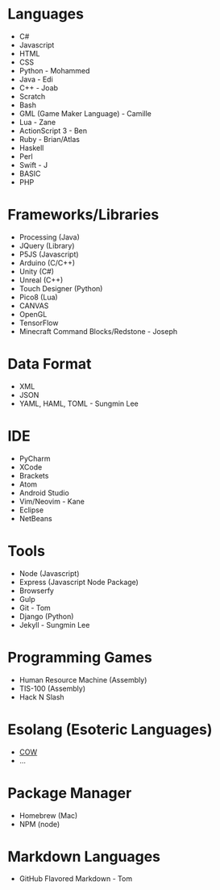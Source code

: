 # Languages
 
* C#
* Javascript
* HTML
* CSS
* Python - Mohammed
* Java - Edi
* C++ - Joab
* Scratch
* Bash
* GML (Game Maker Language) - Camille
* Lua - Zane
* ActionScript 3 - Ben
* Ruby - Brian/Atlas
* Haskell
* Perl
* Swift - J
* BASIC
* PHP
 
# Frameworks/Libraries
 
* Processing (Java)
* JQuery (Library)
* P5JS (Javascript)
* Arduino (C/C++)
* Unity (C#)
* Unreal (C++)
* Touch Designer (Python)
* Pico8 (Lua)
* CANVAS
* OpenGL
* TensorFlow
* Minecraft Command Blocks/Redstone - Joseph
 
# Data Format
* XML
* JSON
* YAML, HAML, TOML - Sungmin Lee
 
# IDE
 
* PyCharm
* XCode
* Brackets
* Atom
* Android Studio
* Vim/Neovim - Kane
* Eclipse
* NetBeans
 
# Tools
 
* Node (Javascript)
* Express (Javascript Node Package)
* Browserfy
* Gulp
* Git - Tom
* Django (Python)
* Jekyll - Sungmin Lee
 
# Programming Games
 
* Human Resource Machine (Assembly)
* TIS-100 (Assembly)
* Hack N Slash
 
# Esolang (Esoteric Languages)
 
* [COW](https://esolangs.org/wiki/COW)
* ...
 
# Package Manager
* Homebrew (Mac)
* NPM (node)

# Markdown Languages

* GitHub Flavored Markdown - Tom
